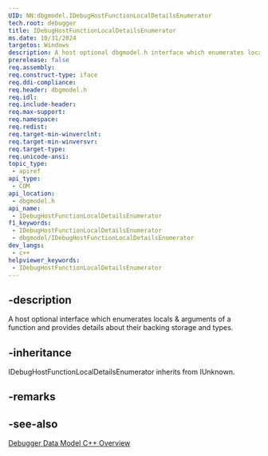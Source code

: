 ```yaml
---
UID: NN:dbgmodel.IDebugHostFunctionLocalDetailsEnumerator
tech.root: debugger
title: IDebugHostFunctionLocalDetailsEnumerator
ms.date: 10/31/2024
targetos: Windows
description: A host optional dbgmodel.h interface which enumerates locals & arguments of a function and provides details about their backing storage and types.
prerelease: false
req.assembly: 
req.construct-type: iface
req.ddi-compliance: 
req.header: dbgmodel.h
req.idl: 
req.include-header: 
req.max-support: 
req.namespace: 
req.redist: 
req.target-min-winverclnt: 
req.target-min-winversvr: 
req.target-type: 
req.unicode-ansi: 
topic_type:
 - apiref
api_type:
 - COM
api_location:
 - dbgmodel.h
api_name:
 - IDebugHostFunctionLocalDetailsEnumerator
f1_keywords:
 - IDebugHostFunctionLocalDetailsEnumerator
 - dbgmodel/IDebugHostFunctionLocalDetailsEnumerator
dev_langs:
 - c++
helpviewer_keywords:
 - IDebugHostFunctionLocalDetailsEnumerator
---
```


## -description

A host optional interface which enumerates locals & arguments of a function and provides details about their backing storage and types.

## -inheritance

IDebugHostFunctionLocalDetailsEnumerator inherits from IUnknown.

## -remarks

## -see-also

[Debugger Data Model C++ Overview](/windows-hardware/drivers/debugger/data-model-cpp-overview)
